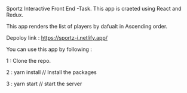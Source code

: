 Sportz Interactive Front End -Task. This app is craeted using React and Redux.

This app renders the list of players by dafualt in Ascending order.

Depoloy link : https://sportz-i.netlify.app/

You can use this app by following :
 
 1 : Clone the repo.
 
 2 : yarn install     // Install the packages 
 
 3 : yarn start       // start the server 
 
